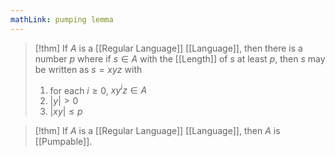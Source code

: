 ```yaml
---
mathLink: pumping lemma
---
```

>[!thm]
>If $A$ is a [[Regular Language]] [[Language]], then there is a number $p$ where if $s\in A$ with the [[Length]] of $s$ at least $p$, then $s$ may be written as $s=xyz$ with 
>1. for each $i≥0$, $xy^{i}z\in A$
>2. $|y|>0$
>3. $|xy|≤p$

>[!thm]
>If $A$ is a [[Regular Language]] [[Language]], then $A$ is [[Pumpable]].

